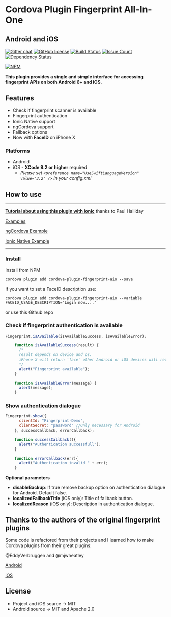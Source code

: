 # Cordova Plugin Fingerprint All-In-One
## **Android** and **iOS**

[![Gitter chat](https://badges.gitter.im/gitterHQ/gitter.png)](https://gitter.im/cordova-plugin-fingerprint-aio)
[![GitHub license](https://img.shields.io/badge/license-MIT-blue.svg)](https://raw.githubusercontent.com/NiklasMerz/cordova-plugin-fingerprint-aio/master/LICENSE)
[![Build Status](https://travis-ci.org/NiklasMerz/cordova-plugin-fingerprint-aio.svg?branch=master)](https://travis-ci.org/NiklasMerz/cordova-plugin-fingerprint-aio)
[![Issue Count](https://codeclimate.com/github/NiklasMerz/cordova-plugin-fingerprint-aio/badges/issue_count.svg)](https://codeclimate.com/github/NiklasMerz/cordova-plugin-fingerprint-aio)
[![Dependency Status](https://gemnasium.com/badges/github.com/NiklasMerz/cordova-plugin-fingerprint-aio.svg)](https://gemnasium.com/github.com/NiklasMerz/cordova-plugin-fingerprint-aio)

[![NPM](https://nodei.co/npm/cordova-plugin-fingerprint-aio.png?downloads=true&downloadRank=true&stars=true)](https://nodei.co/npm/cordova-plugin-fingerprint-aio/)


**This plugin provides a single and simple interface for accessing fingerprint APIs on both Android 6+ and iOS.**

## Features

* Check if fingerprint scanner is available
* Fingerprint authentication
* Ionic Native support
* ngCordova support
* Fallback options
* Now with **FaceID** on iPhone X

### Platforms

* Android
* iOS - **XCode 9.2 or higher** required
  * _Please set `<preference name="UseSwiftLanguageVersion" value="3.2" />` in your config.xml_


## How to use

---

**[Tutorial about using this plugin with Ionic](https://www.youtube.com/watch?v=tQDChMJ6er8)** thanks to Paul Halliday

[Examples](https://github.com/NiklasMerz/fingerprint-aio-demo)

[ngCordova Example](https://github.com/NiklasMerz/fingerprint-aio-demo/tree/ng-cordova)

[Ionic Native Example](https://github.com/NiklasMerz/fingerprint-aio-demo/tree/ionic-native)

---

### Install

Install from NPM

```
cordova plugin add cordova-plugin-fingerprint-aio --save
```

If you want to set a FaceID description use:

```
cordova plugin add cordova-plugin-fingerprint-aio --variable FACEID_USAGE_DESCRIPTION="Login now...."
```

or use this Github repo

### Check if fingerprint authentication is available
```javascript
Fingerprint.isAvailable(isAvailableSuccess, isAvailableError);

    function isAvailableSuccess(result) {
      /*
      result depends on device and os. 
      iPhone X will return 'face' other Android or iOS devices will return 'finger'  
      */
      alert("Fingerprint available");
    }

    function isAvailableError(message) {
      alert(message);
    }
```

### Show authentication dialogue
```javascript
Fingerprint.show({
      clientId: "Fingerprint-Demo",
      clientSecret: "password" //Only necessary for Android
    }, successCallback, errorCallback);

    function successCallback(){
      alert("Authentication successfull");
    }

    function errorCallback(err){
      alert("Authentication invalid " + err);
    }
```
**Optional parameters**

* __disableBackup__: If true remove backup option on authentication dialogue for Android. Default false.
* __localizedFallbackTitle__ (iOS only): Title of fallback button.
* __localizedReason__ (iOS only): Description in authentication dialogue.

## Thanks to the authors of the original fingerprint plugins

Some code is refactored from their projects and I learned how to make Cordova plugins from their great plugins:

@EddyVerbruggen and @mjwheatley

[Android](https://github.com/mjwheatley/cordova-plugin-android-fingerprint-auth)

[iOS](https://github.com/EddyVerbruggen/cordova-plugin-touch-id)

## License

* Project and iOS source -> MIT
* Android source -> MIT and Apache 2.0
